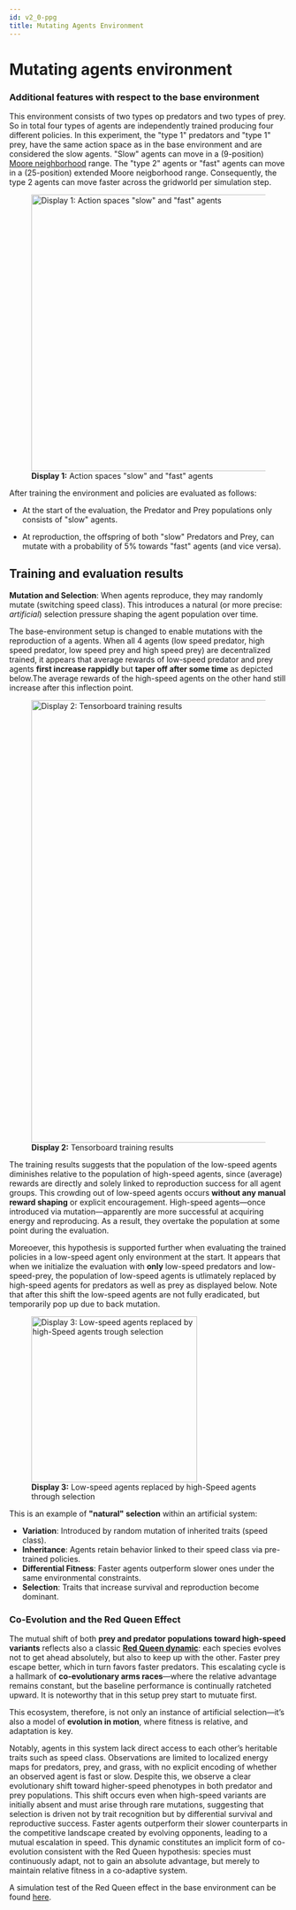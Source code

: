 ```yaml
---
id: v2_0-ppg
title: Mutating Agents Environment
---
```

# Mutating agents environment

### Additional features with respect to the base environment

This environment consists of two types op predators and two types of prey. So in total four types of agents are independently trained producing four different policies. In this experiment, the "type 1" predators and "type 1" prey, have the same action space as in the base environment and are considered the slow agents. "Slow" agents can move in a (9-position) [Moore neighborhood](https://en.wikipedia.org/wiki/Moore_neighborhood) range. The "type 2" agents or "fast" agents can move in a (25-position) extended Moore neigborhood range. Consequently, the type 2 agents can move faster across the gridworld per simulation step.

<figure style={{ textAlign: 'center' }}>
  <img src="/img/pred-prey-grass/marl-ppg/environment-configurations/v2_0/display-1.png" alt='Display 1: Action spaces "slow" and "fast" agents' width="500" />
  <figcaption><strong>Display 1:</strong> Action spaces "slow" and "fast" agents</figcaption>
</figure>

After training the environment and policies are evaluated as follows:

* At the start of the evaluation, the Predator and Prey populations only consists of "slow" agents.

* At reproduction, the offspring of both "slow" Predators and Prey, can mutate with a probability of 5% towards "fast" agents (and vice versa).

## Training and evaluation results

**Mutation and Selection**: When agents reproduce, they may randomly mutate (switching speed class). This introduces a natural (or more precise: *artificial*) selection pressure shaping the agent population over time.

The base-environment setup is changed to enable mutations with the reproduction of a agents. When all 4 agents (low speed predator, high speed predator, low speed prey and high speed prey) are decentralized trained, it appears that average rewards of low-speed predator and prey agents **first increase rappidly** but **taper off after some time** as depicted below.The average rewards of the high-speed agents on the other hand still increase after this inflection point.

<figure style={{ textAlign: 'center' }}>
  <img src="/img/pred-prey-grass/marl-ppg/environment-configurations/v2_0/display-2.png" alt="Display 2: Tensorboard training results" width="800" />
  <figcaption><strong>Display 2:</strong> Tensorboard training results</figcaption>
</figure>

The training results suggests that the population of the low-speed agents diminishes relative to the population of high-speed agents, since (average) rewards are directly and solely linked to reproduction success for all agent groups. This crowding out of low-speed agents occurs **without any manual reward shaping** or explicit encouragement. High-speed agents—once introduced via mutation—apparently are more successful at acquiring energy and reproducing. As a result, they overtake the population at some point during the evaluation.

Moreoever, this hypothesis is supported further when evaluating the trained policies in a low-speed agent only environment at the start. It appears that when we initialize the evaluation with **only** low-speed predators and low-speed-prey, the population of low-speed agents is utlimately replaced by high-speed agents for predators as well as prey as displayed below. Note that after this shift the low-speed agents are not fully eradicated, but temporarily pop up due to back mutation.

<figure style={{ textAlign: 'center' }}>
  <img src="/img/pred-prey-grass/marl-ppg/environment-configurations/v2_0/display-3.png" alt="Display 3: Low-speed agents replaced by high-Speed agents trough selection" width="300" />
  <figcaption><strong>Display 3:</strong> Low-speed agents replaced by high-Speed agents through selection</figcaption>
</figure>

This is an example of **"natural" selection** within an artificial system:
- **Variation**: Introduced by random mutation of inherited traits (speed class).
- **Inheritance**: Agents retain behavior linked to their speed class via pre-trained policies.
- **Differential Fitness**: Faster agents outperform slower ones under the same environmental constraints.
- **Selection**: Traits that increase survival and reproduction become dominant.

### Co-Evolution and the Red Queen Effect

The mutual shift of both **prey and predator populations toward high-speed variants** reflects also a classic [**Red Queen dynamic**](https://en.wikipedia.org/wiki/Red_Queen_hypothesis): each species evolves not to get ahead absolutely, but also to keep up with the other. Faster prey escape better, which in turn favors faster predators. This escalating cycle is a hallmark of **co-evolutionary arms races**—where the relative advantage remains constant, but the baseline performance is continually ratcheted upward. It is noteworthy that in this setup prey start to mutuate first.

This ecosystem, therefore, is not only an instance of artificial selection—it’s also a model of **evolution in motion**, where fitness is relative, and adaptation is key.

Notably, agents in this system lack direct access to each other’s heritable traits such as speed class. Observations are limited to localized energy maps for predators, prey, and grass, with no explicit encoding of whether an observed agent is fast or slow. Despite this, we observe a clear evolutionary shift toward higher-speed phenotypes in both predator and prey populations. This shift occurs even when high-speed variants are initially absent and must arise through rare mutations, suggesting that selection is driven not by trait recognition but by differential survival and reproductive success. Faster agents outperform their slower counterparts in the competitive landscape created by evolving opponents, leading to a mutual escalation in speed. This dynamic constitutes an implicit form of co-evolution consistent with the Red Queen hypothesis: species must continuously adapt, not to gain an absolute advantage, but merely to maintain relative fitness in a co-adaptive system.

A simulation test of the Red Queen effect in the base environment can be found [here](http://localhost:3001/pred-prey-grass/red-queen/).

